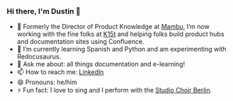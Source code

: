 ### Hi there, I'm Dustin 👋

- 🔭 Formerly the Director of Product Knowledge at [Mambu](https://www.mambu.com), I’m now working with the fine folks at [K15t](https://k15t.com) and helping folks build product hubs and documentation sites using Confluence.
- 🌱 I’m currently learning Spanish and Python and am experimenting with Redocusaurus.
- 💬 Ask me about: all things documentation and e-learning!
- 📫 How to reach me: [LinkedIn](https://www.linkedin.com/in/dustinloflandsmith)
- 😄 Pronouns: he/him
- ⚡ Fun fact: I love to sing and I perform with the [Studio Choir Berlin](https://www.studio-chor-berlin.de/).
